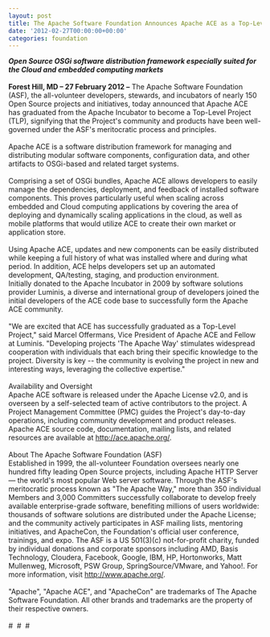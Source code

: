 ```yaml
---
layout: post
title: The Apache Software Foundation Announces Apache ACE as a Top-Level Project
date: '2012-02-27T00:00:00+00:00'
categories: foundation
---
```

<p id="yui_3_2_0_24_133028785985289"><span id="yui_3_2_0_24_1330287859852125"><i><b>Open Source OSGi software distribution framework especially suited for the Cloud and embedded computing markets</b></i><br /> <br /> <b>Forest Hill, MD – 27 February 2012 –</b> The Apache Software Foundation 
(ASF), the all-volunteer developers, stewards, and incubators of nearly 
150 Open Source projects and initiatives, today announced that Apache 
ACE has graduated from the Apache Incubator to become a Top-Level 
Project (TLP), signifying that the Project's community and products have
 been well-governed under the ASF's meritocratic process and principles.<br /> <br />
Apache ACE is a software distribution framework for managing and 
distributing modular software components, configuration data, and other 
artifacts to OSGi-based and related target systems.<br /> <br />
Comprising a set of OSGi bundles, Apache ACE allows developers to easily
 manage the dependencies, deployment, and feedback of installed software
 components. This proves particularly useful when scaling across 
embedded and Cloud computing applications by covering the area of 
deploying and dynamically scaling applications in the cloud, as well as 
mobile platforms that would utilize ACE to create their own market or 
application store.<br /> <br />
Using Apache ACE, updates and new components can be easily distributed 
while keeping a full history of what was installed where and during what
 period. In addition, ACE helps developers set up an automated 
development, QA/testing, staging, and production environment.<br />
Initially donated to the Apache Incubator in 2009 by software solutions 
provider Luminis, a diverse and international group of developers joined
 the initial developers of the ACE code base to successfully form the 
Apache ACE community.<br /> <br />
&quot;We are excited that ACE has successfully graduated as a Top-Level 
Project,&quot; said Marcel Offermans, Vice President of Apache ACE and Fellow
 at Luminis. &quot;Developing projects 'The Apache Way' stimulates widespread
 cooperation with individuals that each bring their specific knowledge 
to the project. Diversity is key -- the community is evolving the 
project in new and interesting ways, leveraging the collective 
expertise.&quot;<br /> <br />
Availability and Oversight<br />
Apache ACE software is released under the Apache License v2.0, and is 
overseen by a self-selected team of active contributors to the project. A
 Project Management Committee (PMC) guides the Project's day-to-day 
operations, including community development and product releases. Apache
 ACE source code, documentation, mailing lists, and related resources 
are available at <a href="http://ace.apache.org/">http://ace.apache.org/</a>.<br /> <br />
About The Apache Software Foundation (ASF)<br />
Established in 1999, the all-volunteer Foundation oversees nearly one 
hundred fifty leading Open Source projects, including Apache HTTP Server
 — the world's most popular Web server software. Through the ASF's 
meritocratic process known as &quot;The Apache Way,&quot; more than 350 individual
 Members and 3,000 Committers successfully collaborate to develop freely
 available enterprise-grade software, benefiting millions of users 
worldwide: thousands of software solutions are distributed under the 
Apache License; and the community actively participates in ASF mailing 
lists, mentoring initiatives, and ApacheCon, the Foundation's official 
user conference, trainings, and expo. The ASF is a US 501(3)(c) 
not-for-profit charity, funded by individual donations and corporate 
sponsors including AMD, Basis Technology, Cloudera, Facebook, Google, 
IBM, HP, Hortonworks, Matt Mullenweg, Microsoft, PSW Group, 
SpringSource/VMware, and Yahoo!. For more information, visit <a href="http://www.apache.org/">
http://www.apache.org/</a>.<br /> <br />
&quot;Apache&quot;, &quot;Apache ACE&quot;, and &quot;ApacheCon&quot; are trademarks of The Apache 
Software Foundation. All other brands and trademarks are the property of
 their respective owners.<br /> <br />
#&nbsp; #&nbsp; #</span></p>
